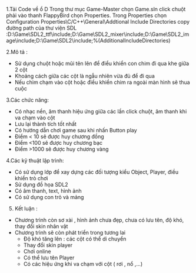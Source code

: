 1.Tải Code về ổ D
Trong thư mục Game-Master chọn Game.sln
click chuột phải vào thanh FlappyBird chọn Properties. Trong Properties chọn  Configuration Properties\C/C++\General\Addtional Include Directories copy đường path của thư viện SDL :D:\Game\SDL2_ttf\include;D:\Game\SDL2_mixer\include;D:\Game\SDL2_image\include;D:\Game\SDL2\include;%(AdditionalIncludeDirectories)

2.Mô tả :
- Sử dụng chuột hoặc mũi tên lên để điểu khiển con chim đi qua khe giữa 2 cột
- Khoảng cách giữa các cột là ngẫu nhiên vừa đủ để đi qua
- Nếu chim chạm vào cột hoặc điều khiển chim ra ngoài màn hình sẽ thua cuộc


3.Các chức năng:
- Có nhạc nền, âm thanh hiệu ứng giữa các lần click chuột, âm thanh khi va chạm vào cột
- Lưu lại thành tích tốt nhất
- Có hướng dẫn chơi game sau khi nhấn Button play
- Điểm < 10 sẽ được huy chương đồng
- Điểm <100 sẽ được huy chương bạc
- Điểm >1000 sẽ được huy chương vàng


4.Các kỹ thuật lập trình:
- Có sử dụng lớp để xay dựng các đối tượng kiểu Object, Player, điều khiển trò chơi
- Sử dụng đồ họa SDL2
- Có âm thanh, text, hình ảnh
- Có sử dụng con trỏ và mảng


5. Kết luận :
- Chương trình còn sơ xài , hình ảnh chưa đẹp, chưa có lưu tên, độ khó, thay đổi skin nhân vật
- Chương trình sẽ còn phát triển trong tương lai
  + Độ khó tăng lên : các cột có thể di chuyển
  + Thay đổi skin player
  + Chơi online
  + Có thể lưu tên Player
  + Có các hiệu ứng khi va chạm với cột ( rơi , nổ ,...)

